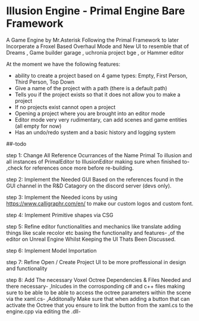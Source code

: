 # Illusion Engine - Primal Engine Bare Framework
A Game Engine by Mr.Asterisk Following the Primal Framework to later Incorperate a Froxel Based Overhaul Mode and New UI to resemble that of Dreams , Game builder garage , uchronia project bge , or Hammer editor

At the moment we have the following features:
-  ability to create a project based on 4 game types: Empty, First Person, Third Person, Top Down
-  Give a name of the project with a path (there is a default path)
-  Tells you if the project exists so that it does not allow you to make a project
-  If no projects exist cannot open a project
-  Opening a project where you are brought into an editor mode
-  Editor mode very very rudimentary, can add scenes and game entities (all empty for now)
-  Has an undo/redo system and a basic history and logging system



##-todo

step 1: Change All Reference Ocurrances of the Name Primal To illusion and all instances of PrimalEditor to IllusionEditor making sure when finished to-
,check for references once more before re-building.

step 2: Implement the Needed GUI Based on the references found in the GUI channel in the R&D Catagory on the discord server (devs only).

step 3: Implement the Needed icons by using https://www.calligraphr.com/en/  to make our custom logos and custom font.

step 4: Implement Primitive shapes via CSG 

step 5: Refine editor functionalities and mechanics like translate adding things like scale recolor etc basing the functionality and features-
,of the editor on Unreal Engine Whilst Keeping the UI Thats Been Discussed.

step 6: Implement Model Importation

step 7: Refine Open / Create Project UI to be more proffessional in design and functionality

step 8: Add The necessary Voxel Octree Dependencies & Files Needed and there necessary- 
,Inlcudes in the corrosponding c# and c++ files making sure to be able to be able to access the octree parameters within the scene via the xaml.cs-
,Additonally Make sure that when adding a button that can activate the Octree that you ensure to link the button from the xaml.cs to the engine.cpp via editing the .dll-



 